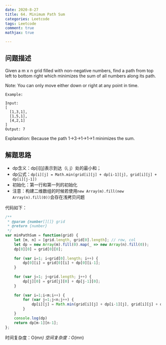 ```yaml
---
date: 2020-8-27
title: 64. Minimum Path Sum
categories: Leetcode
tags: Leetcode
comment: true
mathjax: true

---
```


## 问题描述

Given a m x n grid filled with non-negative numbers, find a path from top left to bottom right which minimizes the sum of all numbers along its path.

Note: You can only move either down or right at any point in time.

```
Example:

Input:
[
  [1,3,1],
  [1,5,1],
  [4,2,1]
]
Output: 7
```
<!--more-->

Explanation: Because the path 1→3→1→1→1 minimizes the sum.

## 解题思路

- dp含义：dp[i][j]表示到达（i, j）处的最小和；
- dp公式：`dp[i][j] = Math.min(grid[i][j] + dp[i-1][j], grid[i][j] + dp[i][j-1])`
- 初始化：第一行和第一列的初始化
- 注意：构建二维数组的时候若使用`new Array(m).fill(new Array(n).fill(0))`会存在浅拷贝问题

代码如下：

```javascript
/**
 * @param {number[][]} grid
 * @return {number}
 */
var minPathSum = function(grid) {
    let [m, n] = [grid.length, grid[0].length]; // row, col
    let dp = new Array(m).fill(0).map(_ => new Array(n).fill(0));
    dp[0][0] = grid[0][0];
    
    for (var i=1; i<grid[0].length; i++) {
        dp[0][i] = grid[0][i] + dp[0][i-1];
    }
    
    for (var j=1; j<grid.length; j++) {
        dp[j][0] = grid[j][0] + dp[j-1][0];
    }
    
    for (var i=1;i<m;i++) {
        for (var j=1;j<n;j++) {
            dp[i][j] = Math.min(grid[i][j] + dp[i-1][j], grid[i][j] + dp[i][j-1]);
        }
    }
    console.log(dp)
    return dp[m-1][n-1];
};
```
时间复杂度：O(m*n)
空间复杂度：O(m*n)